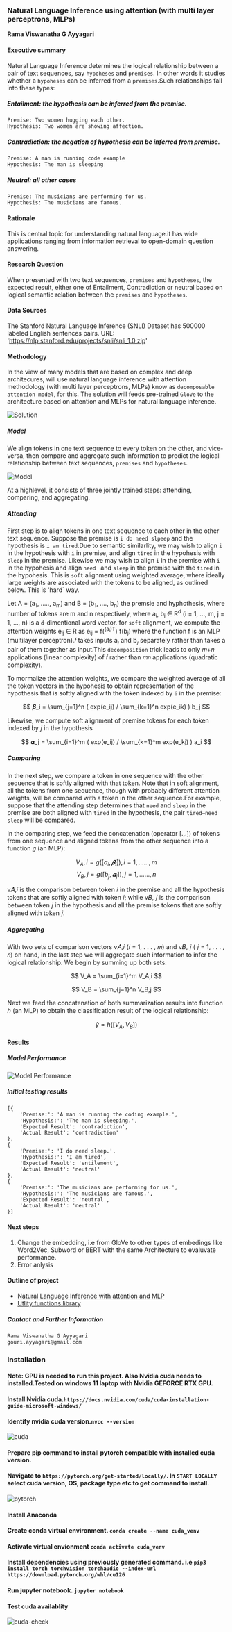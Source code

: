### Natural Language Inference using attention (with multi layer perceptrons, MLPs)

**Rama Viswanatha G Ayyagari**

#### Executive summary
Natural Language Inference determines the logical relationship between a pair of text sequences, say `hypoheses` and `premises`. In other words it studies whether a `hypoheses` can be inferred from a `premises`.Such relationships fall into these types:

##### Entailment: the hypothesis can be inferred from the premise.
    Premise: Two women hugging each other.
    Hypothesis: Two women are showing affection.
##### Contradiction: the negation of hypothesis can be inferred from premise.
    Premise: A man is running code example
    Hypothesis: The man is sleeping
##### Neutral: all other cases
    Premise: The musicians are performing for us.
    Hypothesis: The musicians are famous.

#### Rationale
This is central topic for understanding natural language.it has wide applications ranging from information retrieval to open-domain question answering.

#### Research Question
When presented with two text sequences, `premises` and `hypotheses`, the expected result, either one of Entailment, Contradiction or neutral based on logical semantic relation between the `premises` and `hypotheses`.

#### Data Sources
The Stanford Natural Language Inference (SNLI) Dataset has 500000 labeled English sentences pairs. URL: 'https://nlp.stanford.edu/projects/snli/snli_1.0.zip'


#### Methodology
In the view of many models that are based on complex and deep architecures, will use natural language inference with attention methodology (with multi layer perceptrons, MLPs) know as `decomposable attention model`, for this. The solution will feeds  pre-trained `GloVe` to the architecture based on attention and MLPs for natural language inference.

![Solution](images/NaturalLanguageInference.drawio.png)

##### Model

We align tokens in one text sequence to every token on the other, and vice-versa, then compare and aggregate such information to predict the logical relationship between text sequences, `premises` and `hypotheses`.

![Model](images/NLP-Sol-with-Attention-MLP.drawio.png)

At a highlevel, it consists of three jointly trained steps: attending, comparing, and aggregating.

##### Attending

First step is to align tokens in one text sequence to each other in the other text sequence. Suppose the premise is `i do need slpeep` and the hypothesis is `i am tired`.Due to semantic similarlity, we may wish to align `i` in the hypothesis with `i` in premise, and align `tired` in the hypohesis with `sleep` in the premise. Likewise we may wish to align `i` in the premise with `i` in the hypohesis and align `need ` and `sleep` in the premise with the `tired` in the hypohesis. This is `soft` alignment using weighted average, where ideally large weights are associated with the tokens to be aligned, as outlined below. This is 'hard` way.

Let A = (a<sub>1</sub>, ....., a<sub>m</sub>) and B = (b<sub>1</sub>, ...., b<sub>n</sub>) the premsie and hyphothesis, where number of tokens are m and n respectively, where a<sub>i</sub>, b<sub>j</sub> ∈ R<sup>d</sup> (i = 1, ..., m, j = 1, ..., n) is a `d`-dimentional word vector. for `soft` alignment, we compute the attention weights e<sub>ij</sub> ∈ R as e<sub>ij</sub> = f(<sup>(a<sub>i</sub>)T</sup>) f(b<sub>j</sub>) where the function f is an MLP (multilayer perceptron).𝑓 takes inputs a<sub>𝑖</sub> and b<sub>𝑗</sub> separately rather than takes a pair of them together as input.This `decomposition` trick leads to only 𝑚+𝑛 applications (linear complexity) of 𝑓 rather than 𝑚𝑛 applications (quadratic complexity).

To mormalize the attention weights, we compare the weighted average of all the token vectors in the hypohesis to obtain representation of the hypothesis that is softly aligned with the token indexed by `i` in the premise:
    
$$ 𝜷_i = \sum_{j=1}^n  ( exp(e_ij) / \sum_{k=1}^n exp(e_ik) ) b_j $$

Likewise, we compute soft alignment of premise tokens for each token indexed by 𝑗 in the hypothesis

$$ 𝜶_j = \sum_{i=1}^m  ( exp(e_ij) / \sum_{k=1}^m exp(e_kj) ) a_i $$

##### Comparing

In the next step, we compare a token in one sequence with the other sequence that is softly aligned with that token. Note that in soft alignment, all the tokens from one sequence, though with probably different attention weights, will be compared with a token in the other sequence.For example, suppose that the attending step determines that `need` and `sleep` in the premise are both aligned with `tired` in the hypothesis, the pair `tired–need sleep` will be compared.

In the comparing step, we feed the concatenation (operator [.,.]) of tokens from one sequence and aligned tokens from the other sequence into a function 𝑔 (an MLP):

$$ V_A,i = g([a_i,𝜷_i]), i = 1, ......, m $$
$$ V_B,j = g([b_j,𝜶_j]), j = 1, ......, n $$

v𝐴,𝑖 is the comparison between token 𝑖 in the premise and all the hypothesis tokens that are softly aligned with token 𝑖; while v𝐵, 𝑗 is the comparison between token 𝑗 in the hypothesis and all the premise tokens that are softly aligned with token 𝑗.

##### Aggregating

With two sets of comparison vectors v𝐴,𝑖 (𝑖 = 1, . . . , 𝑚) and v𝐵, 𝑗 ( 𝑗 = 1, . . . , 𝑛) on hand, in the last step we will aggregate such information to infer the logical relationship. We begin by summing up both sets:

$$ V_A = \sum_{i=1}^m V_A,i $$

$$ V_B = \sum_{j=1}^n V_B,j $$

Next we feed the concatenation of both summarization results into function ℎ (an MLP) to obtain the classification result of the logical relationship:

$$ \hat{y} = h([V_A,V_B]) $$

#### Results
##### Model Performance
![Model Performance](images/Model-Performance.png)

##### Initial testing results
    [{
        'Premise:': 'A man is running the coding example.',
        'Hypothesis:': 'The man is sleeping.',
        'Expected Result': 'contradiction',
        'Actual Result': 'contradiction'
    },
    {
        'Premise:': 'I do need sleep.',
        'Hypothesis:': 'I am tired',
        'Expected Result': 'entilement',
        'Actual Result': 'neutral'
    },
    {
        'Premise:': 'The musicians are performing for us.',
        'Hypothesis:': 'The musicians are famous.',
        'Expected Result': 'neutral',
        'Actual Result': 'neutral'
    }]

#### Next steps
1. Change the embedding, i.e from GloVe to other types of embedings like Word2Vec, Subword or BERT with the same Architecture to evaluvate performance.
2. Error anlysis

#### Outline of project

- [Natural Language Inference with attention and MLP](nli%20with%20attention%20and%20MLP.ipynb)
- [Utlity functions library](nli.ipynb)

##### Contact and Further Information
    Rama Viswanatha G Ayyagari
    gouri.ayyagari@gmail.com

### Installation
#### Note: GPU is needed to run this project. Also Nvidia cuda needs to installed.Tested on windows 11 laptop with Nvidia GEFORCE RTX GPU.

#### Install Nvidia cuda.`https://docs.nvidia.com/cuda/cuda-installation-guide-microsoft-windows/`

#### Identify nvidia cuda version.`nvcc --version`

![cuda](images/cuda-version.png)

#### Prepare pip command to install pytorch compatible with installed cuda version.

#### Navigate to `https://pytorch.org/get-started/locally/`. In `START LOCALLY` select cuda version, OS, package type etc to get command to install.

![pytorch](images/pytorch-cuda-installation.png)

#### Install Anaconda

#### Create conda virtual environment. `conda create --name cuda_venv`
#### Activate virtual envionment `conda activate cuda_venv`
#### Install dependencies using previously generated command. i.e `pip3 install torch torchvision torchaudio --index-url https://download.pytorch.org/whl/cu126`
#### Run jupyter notebook. `jupyter notebook`
#### Test cuda availablity
 
![cuda-check](images/cuda-check.png)
